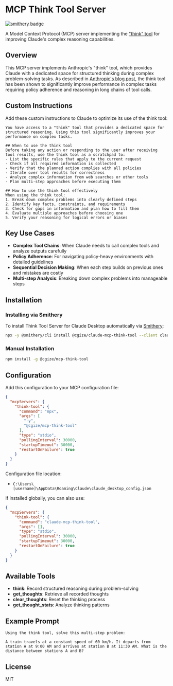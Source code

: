 # MCP Think Tool Server

[![smithery badge](https://smithery.ai/badge/@cgize/claude-mcp-think-tool)](https://smithery.ai/server/@cgize/claude-mcp-think-tool)

A Model Context Protocol (MCP) server implementing the ["think" tool](https://www.anthropic.com/engineering/claude-think-tool) for improving Claude's complex reasoning capabilities.

## Overview

This MCP server implements Anthropic's "think" tool, which provides Claude with a dedicated space for structured thinking during complex problem-solving tasks. As described in [Anthropic's blog post](https://www.anthropic.com/engineering/claude-think-tool), the think tool has been shown to significantly improve performance in complex tasks requiring policy adherence and reasoning in long chains of tool calls.

## Custom Instructions

Add these custom instructions to Claude to optimize its use of the think tool:

```
You have access to a "think" tool that provides a dedicated space for structured reasoning. Using this tool significantly improves your performance on complex tasks. 

## When to use the think tool 
Before taking any action or responding to the user after receiving tool results, use the think tool as a scratchpad to: 
- List the specific rules that apply to the current request 
- Check if all required information is collected 
- Verify that the planned action complies with all policies 
- Iterate over tool results for correctness 
- Analyze complex information from web searches or other tools 
- Plan multi-step approaches before executing them 

## How to use the think tool effectively 
When using the think tool: 
1. Break down complex problems into clearly defined steps 
2. Identify key facts, constraints, and requirements 
3. Check for gaps in information and plan how to fill them 
4. Evaluate multiple approaches before choosing one 
5. Verify your reasoning for logical errors or biases
```

## Key Use Cases

- **Complex Tool Chains**: When Claude needs to call complex tools and analyze outputs carefully
- **Policy Adherence**: For navigating policy-heavy environments with detailed guidelines
- **Sequential Decision Making**: When each step builds on previous ones and mistakes are costly
- **Multi-step Analysis**: Breaking down complex problems into manageable steps

## Installation

### Installing via Smithery

To install Think Tool Server for Claude Desktop automatically via [Smithery](https://smithery.ai/server/@cgize/claude-mcp-think-tool):

```bash
npx -y @smithery/cli install @cgize/claude-mcp-think-tool --client claude
```

### Manual Installation
```bash
npm install -g @cgize/mcp-think-tool
```

## Configuration

Add this configuration to your MCP configuration file:

```json
{
  "mcpServers": {
    "think-tool": {
      "command": "npx",
      "args": [
        "-y",
        "@cgize/mcp-think-tool"
      ],
      "type": "stdio",
      "pollingInterval": 30000,
      "startupTimeout": 30000,
      "restartOnFailure": true
    }
  }
}
```

Configuration file location:
- `C:\Users\[username]\AppData\Roaming\Claude\claude_desktop_config.json`

If installed globally, you can also use:

```json
{
  "mcpServers": {
    "think-tool": {
      "command": "claude-mcp-think-tool",
      "args": [],
      "type": "stdio",
      "pollingInterval": 30000,
      "startupTimeout": 30000,
      "restartOnFailure": true
    }
  }
}
```

## Available Tools

- **think**: Record structured reasoning during problem-solving
- **get_thoughts**: Retrieve all recorded thoughts 
- **clear_thoughts**: Reset the thinking process
- **get_thought_stats**: Analyze thinking patterns

## Example Prompt

```
Using the think tool, solve this multi-step problem:

A train travels at a constant speed of 60 km/h. It departs from station A at 9:00 AM and arrives at station B at 11:30 AM. What is the distance between stations A and B?
```

## License

MIT
